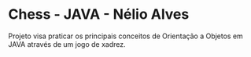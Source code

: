 # Chess - JAVA - Nélio Alves

Projeto visa praticar os principais conceitos de Orientação a Objetos em JAVA através de um jogo de xadrez.
